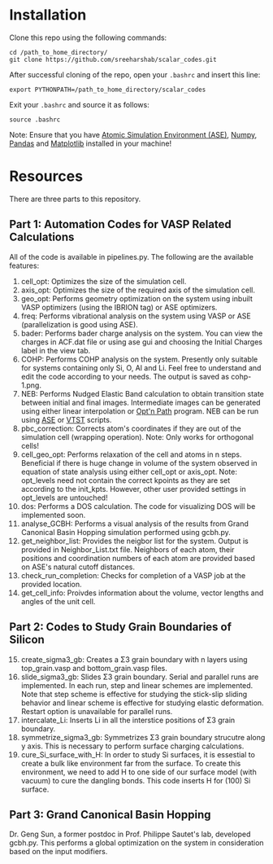 # Installation
Clone this repo using the following commands:
```
cd /path_to_home_directory/
git clone https://github.com/sreeharshab/scalar_codes.git
```
After successful cloning of the repo, open your `.bashrc` and insert this line:
```
export PYTHONPATH=/path_to_home_directory/scalar_codes
```
Exit your `.bashrc` and source it as follows:
```
source .bashrc
```
Note: Ensure that you have [Atomic Simulation Environment (ASE)](https://wiki.fysik.dtu.dk/ase/), [Numpy](https://numpy.org/), [Pandas](https://pandas.pydata.org/) and [Matplotlib](https://matplotlib.org/) installed in your machine!

# Resources
There are three parts to this repository.

## Part 1: Automation Codes for VASP Related Calculations
All of the code is available in pipelines.py. The following are the available features:
1. cell_opt: Optimizes the size of the simulation cell.
2. axis_opt: Optimizes the size of the required axis of the simulation cell.
3. geo_opt: Performs geometry optimization on the system using inbuilt VASP optimizers (using the IBRION tag) or ASE optimizers.
4. freq: Performs vibrational analysis on the system using VASP or ASE (parallelization is good using ASE).
5. bader: Performs bader charge analysis on the system. You can view the charges in ACF.dat file or using ase gui and choosing the Initial Charges label in the view tab.
6. COHP: Performs COHP analysis on the system. Presently only suitable for systems containing only Si, O, Al and Li. Feel free to understand and edit the code according to your needs. The output is saved as cohp-1.png.
7. NEB: Performs Nudged Elastic Band calculation to obtain transition state between initial and final images. Intermediate images can be generated using either linear interpolation or [Opt'n Path](http://forge.cbp.ens-lyon.fr/redmine/projects/optnpath/wiki) program. NEB can be run using [ASE](https://wiki.fysik.dtu.dk/ase/) or [VTST](https://theory.cm.utexas.edu/vtsttools/) scripts.
8. pbc_correction: Corrects atom's coordinates if they are out of the simulation cell (wrapping operation). Note: Only works for orthogonal cells!
9. cell_geo_opt: Performs relaxation of the cell and atoms in n steps. Beneficial if there is huge change in volume of the system observed in equation of state analysis using either cell_opt or axis_opt. Note: opt_levels need not contain the correct kpoints as they are set according to the init_kpts. However, other user provided settings in opt_levels are untouched!
10. dos: Performs a DOS calculation. The code for visualizing DOS will be implemented soon.
11. analyse_GCBH: Performs a visual analysis of the results from Grand Canonical Basin Hopping simulation performed using gcbh.py.
12. get_neighbor_list: Provides the neigbor list for the system. Output is provided in Neighbor_List.txt file. Neighbors of each atom, their positions and coordination numbers of each atom are provided based on ASE's natural cutoff distances.
13. check_run_completion: Checks for completion of a VASP job at the provided location.
14. get_cell_info: Proivdes information about the volume, vector lengths and angles of the unit cell.

## Part 2: Codes to Study Grain Boundaries of Silicon 
15. create_sigma3_gb: Creates a Σ3 grain boundary with n layers using top_grain.vasp and bottom_grain.vasp files.
16. slide_sigma3_gb: Slides Σ3 grain boundary. Serial and parallel runs are implemented. In each run, step and linear schemes are implemented. Note that step scheme is effective for studying the stick-slip sliding behavior and linear scheme is effective for studying elastic deformation. Restart option is unavailable for parallel runs.
17. intercalate_Li: Inserts Li in all the interstice positions of Σ3 grain boundary.
18. symmetrize_sigma3_gb: Symmetrizes Σ3 grain boundary strucutre along y axis. This is necessary to perform surface charging calculations.
19. cure_Si_surface_with_H: In order to study Si surfaces, it is essestial to create a bulk like environment far from the surface. To create this environment, we need to add H to one side of our surface model (with vacuum) to cure the dangling bonds. This code inserts H for (100) Si surface.

## Part 3: Grand Canonical Basin Hopping
Dr. Geng Sun, a former postdoc in Prof. Philippe Sautet's lab, developed gcbh.py. This performs a global optimization on the system in consideration based on the input modifiers.

<!-- # Contributing
Contributions to improve this repo are always welcome. Any contribution should be  -->